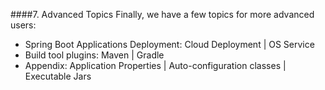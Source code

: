 ####7. Advanced Topics
Finally, we have a few topics for more advanced users:

* Spring Boot Applications Deployment: Cloud Deployment | OS Service
* Build tool plugins: Maven | Gradle
* Appendix: Application Properties | Auto-configuration classes | Executable Jars